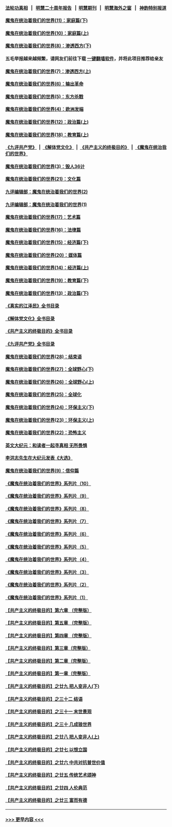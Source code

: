 #### [法轮功真相](https://github.com/gfw-breaker/truth/blob/master/README.md?t=0) &nbsp;&nbsp;|&nbsp;&nbsp; [明慧二十周年报告](https://github.com/gfw-breaker/mh-reports/blob/master/README.md?t=0) &nbsp;&nbsp;|&nbsp;&nbsp;[明慧期刊](https://github.com/gfw-breaker/mh-qikan) &nbsp;&nbsp;|&nbsp;&nbsp; [明慧海外之窗](https://github.com/gfw-breaker/mh-news/blob/master/README.md?t=0) &nbsp;&nbsp;|&nbsp;&nbsp; [神韵特别报道](https://github.com/gfw-breaker/mh-news/blob/master/shenyun.md?t=0)
#### [魔鬼在统治着我们的世界(11)：家庭篇(下)](../pages/nsc422/n10440961.md?t=12010650) 
#### [魔鬼在统治着我们的世界(10)：家庭篇(上)](../pages/nsc422/n10435448.md?t=12010650) 
#### [魔鬼在统治着我们的世界(8)：渗透西方(下)](../pages/nsc422/n10429603.md?t=12010650) 
#### 五毛举报越来越频繁，请网友们前往下载 [一键翻墙软件](https://github.com/gfw-breaker/ssr-accounts)，并将此项目推荐给亲友
#### [魔鬼在统治着我们的世界(7)：渗透西方(上)](../pages/nsc422/n10426013.md?t=12010650) 
#### [魔鬼在统治着我们的世界(6)：输出革命](../pages/nsc422/n10421536.md?t=12010650) 
#### [魔鬼在统治着我们的世界(5)：东方杀戮](../pages/nsc422/n10417707.md?t=12010650) 
#### [魔鬼在统治着我们的世界(4)：欧洲发端](../pages/nsc422/n10414890.md?t=12010650) 
#### [魔鬼在统治着我们的世界(12)：政治篇(上)](../pages/nsc422/n10444576.md?t=12010650) 
#### [魔鬼在统治着我们的世界(18)：教育篇(上)](../pages/nsc422/n10526970.md?t=12010650) 
#### [《九评共产党》](https://github.com/begood0513/9ping.md/blob/master/README.md) &nbsp;|&nbsp; [《解体党文化》](../../../../jtdwh.md/blob/master/README.md)  &nbsp;|&nbsp; [《共产主义的终极目的》](../../../../gczydzjmd.md/blob/master/README.md) &nbsp;|&nbsp; [《魔鬼在统治我们的世界》](../../../../mgztzwmdsj.md/blob/master/README.md) 
#### [魔鬼在统治着我们的世界(3)：毁人36计](../pages/nsc422/n10411583.md?t=12010650) 
#### [魔鬼在统治着我们的世界(21)：文化篇](../pages/nsc422/n10597706.md?t=12010650) 
#### [九评编辑部：魔鬼在统治着我们的世界(2)](../pages/nsc422/n10410036.md?t=12010650) 
#### [九评编辑部：魔鬼在统治着我们的世界(1)](../pages/nsc422/n10406825.md?t=12010650) 
#### [魔鬼在统治着我们的世界(17)：艺术篇](../pages/nsc422/n10499093.md?t=12010650) 
#### [魔鬼在统治着我们的世界(16)：法律篇](../pages/nsc422/n10485969.md?t=12010650) 
#### [魔鬼在统治着我们的世界(15)：经济篇(下)](../pages/nsc422/n10469975.md?t=12010650) 
#### [魔鬼在统治着我们的世界(20)：媒体篇](../pages/nsc422/n10586579.md?t=12010650) 
#### [魔鬼在统治着我们的世界(14)：经济篇(上)](../pages/nsc422/n10457370.md?t=12010650) 
#### [魔鬼在统治着我们的世界(19)：教育篇(下)](../pages/nsc422/n10564808.md?t=12010650) 
#### [魔鬼在统治着我们的世界(13)：政治篇(下)](../pages/nsc422/n10448270.md?t=12010650) 
#### [《真实的江泽民》全书目录](../pages/nsc422/n13721399.md?t=12010650) 
#### [《解体党文化》全书目录](../pages/nsc422/n13721157.md?t=12010650) 
#### [《共产主义的终极目的》全书目录](../pages/nsc422/n13721048.md?t=12010650) 
#### [《九评共产党》全书目录](../pages/nsc422/n13708085.md?t=12010650) 
#### [魔鬼在统治着我们的世界(28)：结束语](../pages/nsc422/n10936246.md?t=12010650) 
#### [魔鬼在统治着我们的世界(27)：全球野心(下)](../pages/nsc422/n10928319.md?t=12010650) 
#### [魔鬼在统治着我们的世界(26)：全球野心(上)](../pages/nsc422/n10900318.md?t=12010650) 
#### [魔鬼在统治着我们的世界(25)：全球化](../pages/nsc422/n10788205.md?t=12010650) 
#### [魔鬼在统治着我们的世界(24)：环保主义(下)](../pages/nsc422/n10695307.md?t=12010650) 
#### [魔鬼在统治着我们的世界(23)：环保主义(上)](../pages/nsc422/n10688613.md?t=12010650) 
#### [魔鬼在统治着我们的世界(22)：恐怖主义](../pages/nsc422/n10614727.md?t=12010650) 
#### [英文大纪元：和读者一起寻真相 无所畏惧](../pages/nsc422/n12542027.md?t=12010650) 
#### [李洪志先生在大纪元发表《大选》](../pages/nsc422/n12534746.md?t=12010650) 
#### [魔鬼在统治着我们的世界(9)：信仰篇](../pages/nsc422/n10432159.md?t=12010650) 
#### [《魔鬼在统治着我们的世界》系列片（10）](../pages/nsc422/n12292670.md?t=12010650) 
#### [《魔鬼在统治着我们的世界》系列片（9）](../pages/nsc422/n12290859.md?t=12010650) 
#### [《魔鬼在统治着我们的世界》系列片（8）](../pages/nsc422/n12287445.md?t=12010650) 
#### [《魔鬼在统治着我们的世界》系列片（7）](../pages/nsc422/n12283425.md?t=12010650) 
#### [《魔鬼在统治着我们的世界》系列片（6）](../pages/nsc422/n12282314.md?t=12010650) 
#### [《魔鬼在统治着我们的世界》系列片（5）](../pages/nsc422/n12281419.md?t=12010650) 
#### [《魔鬼在统治着我们的世界》系列片（4）](../pages/nsc422/n12274024.md?t=12010650) 
#### [《魔鬼在统治着我们的世界》系列片（3）](../pages/nsc422/n12271322.md?t=12010650) 
#### [《魔鬼在统治着我们的世界》系列片（2）](../pages/nsc422/n12269049.md?t=12010650) 
#### [《魔鬼在统治着我们的世界》系列片（1）](../pages/nsc422/n12267575.md?t=12010650) 
#### [【共产主义的终极目的】第六章 （完整版）](../pages/nsc422/n11428913.md?t=12010650) 
#### [【共产主义的终极目的】第五章 （完整版）](../pages/nsc422/n11428912.md?t=12010650) 
#### [【共产主义的终极目的】第四章 （完整版）](../pages/nsc422/n11428907.md?t=12010650) 
#### [【共产主义的终极目的】第三章（完整版）](../pages/nsc422/n11428848.md?t=12010650) 
#### [【共产主义的终极目的】第二章（完整版）](../pages/nsc422/n11428831.md?t=12010650) 
#### [【共产主义的终极目的】第一章（完整版）](../pages/nsc422/n11417651.md?t=12010650) 
#### [【共产主义的终极目的】之廿九 把人变非人(下)](../pages/nsc422/n11344140.md?t=12010650) 
#### [【共产主义的终极目的】之三十二 结语](../pages/nsc422/n11360535.md?t=12010650) 
#### [【共产主义的终极目的】之三十一 末世景观](../pages/nsc422/n11351129.md?t=12010650) 
#### [【共产主义的终极目的】之三十 几成狼世界](../pages/nsc422/n11348280.md?t=12010650) 
#### [【共产主义的终极目的】之廿八 把人变非人(上)](../pages/nsc422/n11340492.md?t=12010650) 
#### [【共产主义的终极目的】之廿七 以恨立国](../pages/nsc422/n11336944.md?t=12010650) 
#### [【共产主义的终极目的】之廿六 中共对抗普世价值](../pages/nsc422/n11324785.md?t=12010650) 
#### [【共产主义的终极目的】之廿五 传统艺术颂神](../pages/nsc422/n11296396.md?t=12010650) 
#### [【共产主义的终极目的】之廿四 人伦典范](../pages/nsc422/n11296397.md?t=12010650) 
#### [【共产主义的终极目的】之廿三 富而有德](../pages/nsc422/n11283598.md?t=12010650) 

----
#### [ >>> 更早内容 <<< ](../indexes/nsc422-earlier.md)
